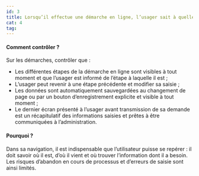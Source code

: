 ```yaml
---
id: 3
title: Lorsqu’il effectue une démarche en ligne, l’usager sait à quelle étape il en est et peut revenir à une étape précédente
cat: 4
tag: 
---
```


#### Comment contrôler ?

Sur les démarches, contrôler que :
* Les différentes étapes de la démarche en ligne sont visibles à tout moment et que l’usager est informé de l’étape à laquelle il est ;
* L’usager peut revenir à une étape précédente et modifier sa saisie ;
* Les données sont automatiquement sauvegardées au changement de page ou par un bouton d’enregistrement explicite et visible à tout moment ;
* Le dernier écran présenté à l’usager avant transmission de sa demande est un récapitulatif des informations saisies et prêtes à être communiquées à l’administration.

#### Pourquoi ?

Dans sa navigation, il est indispensable que l’utilisateur puisse se repérer : il doit savoir où il est, d’où il vient et où trouver l’information dont il a besoin. Les risques d’abandon en cours de processus et d’erreurs de saisie sont ainsi limités.